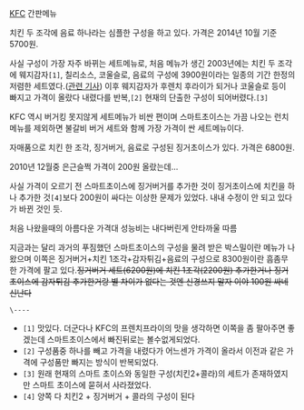 [KFC](KFC.md) 간판메뉴

치킨 두 조각에 음료 하나라는 심플한 구성을 하고 있다. 가격은 2014년 10월 기준 5700원.

사실 구성이 가장 자주 바뀌는 세트메뉴로, 처음 메뉴가 생긴 2003년에는 치킨 두 조각에 웨지감자`[1]`, 칠리소스, 코울슬로, 음료의
구성에 3900원이라는 일종의 기간 한정의 저렴한 세트였다.([관련
기사](http://sports.hankooki.com/lpage/biz/200311/sp2003110310285132790.htm)) 이후
웨지감자가 후렌치 후라이가 되거나 코울슬로 등이 빠지고 가격이 올랐다 내렸다를 반복,`[2]` 현재의 단출한 구성이 되어버렸다.`[3]`

KFC 역시 버거킹 못지않게 세트메뉴가 비싼 편이며 스마트초이스는 가끔 나오는 런치메뉴를 제외하면 불갈비 버거 세트와 함께 가장 가격이 싼
세트메뉴이다.

자매품으로 치킨 한 조각, 징거버거, 음료로 구성된 징거초이스가 있다. 가격은 6800원.

2010년 12월중 은근슬쩍 가격이 200원 올랐는데...

사실 가격이 오르기 전 스마트초이스에 징거버거를 추가한 것이 징거초이스에 치킨을 하나 추가한 것`[4]`보다 200원이 싸다는 이상한 문제가
있었다. 내내 수정이 안 되고 있다가 바뀐 것인 듯.

처음 나왔을때의 아름다운 가격대 성능비는 내다버린게 안타까울 따름

지금과는 달리 과거의 푸짐했던 스마트초이스의 구성을 물려 받은 박스밀이란 메뉴가 나왔으며 이쪽은 징거버거+치킨 1조각+감자튀김+음료의
구성으로 8300원이란 흠좀무한 가격에 팔고 있다.<del>징거버거 세트(6200원)에 치킨 1조각(2200원) 추가한거나 징거초이스에
감자튀김 추가한거랑 별 차이가 없다는 것엔 신경쓰지 말자 이야 100원 싸네 신난다</del>

`\----`

  * `[1]` 맛있다. 더군다나 KFC의 프렌치프라이의 맛을 생각하면 이쪽을 좀 팔아주면 좋겠는데 스마트초이스에서 빠진뒤로는 볼수없게되었다.
  * `[2]` 구성품중 하나를 빼고 가격을 내렸다가 어느센가 가격이 올라서 이전과 같은 가격에 구성품만 빠지는 방식이 반복되었다.
  * `[3]` 원래 현재의 스마트 초이스와 동일한 구성(치킨2+콜라)의 세트가 존재하였지만 스마트 초이스에 묻혀서 사라졌었다.
  * `[4]` 양쪽 다 치킨2 + 징거버거 + 콜라의 구성이 된다

